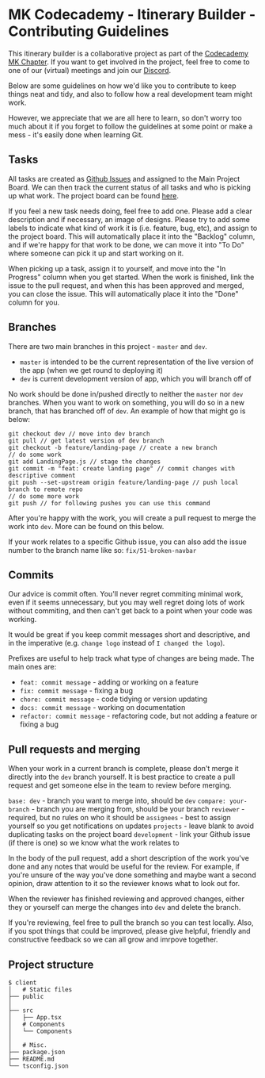 # MK Codecademy - Itinerary Builder - Contributing Guidelines

This itinerary builder is a collaborative project as part of the [Codecademy MK Chapter](https://community.codecademy.com/milton-keynes/). If you want to get involved in the project, feel free to come to one of our (virtual) meetings and join our [Discord](https://discord.gg/nzSQnqMj). 

Below are some guidelines on how we'd like you to contribute to keep things neat and tidy, and also to follow how a real development team might work. 

However, we appreciate that we are all here to learn, so don't worry too much about it if you forget to follow the guidelines at some point or make a mess - it's easily done when learning Git. 


## Tasks

All tasks are created as [Github Issues](https://github.com/MK-Codecademy/itinerary-app/issues) and assigned to the Main Project Board. We can then track the current status of all tasks and who is picking up what work. The project board can be found [here](https://github.com/MK-Codecademy/itinerary-app/projects/1). 

If you feel a new task needs doing, feel free to add one. Please add a clear description and if necessary, an image of designs. Please try to add some labels to indicate what kind of work it is (i.e. feature, bug, etc), and assign to the project board. This will automatically place it into the "Backlog" column, and if we're happy for that work to be done, we can move it into "To Do" where someone can pick it up and start working on it. 

When picking up a task, assign it to yourself, and move into the "In Progress" column when you get started. When the work is finished, link the issue to the pull request, and when this has been approved and merged, you can close the issue. This will automatically place it into the "Done" column for you. 

## Branches

There are two main branches in this project - `master` and `dev`. 

- `master` is intended to be the current representation of the live version of the app (when we get round to deploying it)
- `dev` is current development version of app, which you will branch off of

No work should be done in/pushed directly to neither the `master` nor `dev` branches. When you want to work on something, you will do so in a new branch, that has branched off of `dev`. An example of how that might go is below: 

```
git checkout dev // move into dev branch
git pull // get latest version of dev branch
git checkout -b feature/landing-page // create a new branch
// do some work
git add LandingPage.js // stage the changes
git commit -m "feat: create landing page" // commit changes with descriptive comment
git push --set-upstream origin feature/landing-page // push local branch to remote repo
// do some more work
git push // for following pushes you can use this command
```

After you're happy with the work, you will create a pull request to merge the work into `dev`. More can be found on this below.

If your work relates to a specific Github issue, you can also add the issue number to the branch name like so: `fix/51-broken-navbar` 

## Commits

Our advice is commit often. You'll never regret commiting minimal work, even if it seems unnecessary, but you may well regret doing lots of work without commiting, and then can't get back to a point when your code was working.

It would be great if you keep commit messages short and descriptive, and in the imperative (e.g. `change logo` instead of `I changed the logo`).

Prefixes are useful to help track what type of changes are being made. The main ones are:
- `feat: commit message` - adding or working on a feature
- `fix: commit message` - fixing a bug
- `chore: commit message` - code tidying or version updating
- `docs: commit message` - working on documentation
- `refactor: commit message` - refactoring code, but not adding a feature or fixing a bug

## Pull requests and merging

When your work in a current branch is complete, please don't merge it directly into the `dev` branch yourself. It is best practice to create a pull request and get someone else in the team to review before merging. 

`base: dev` - branch you want to merge into, should be `dev`
`compare: your-branch` - branch you are merging from, should be your branch
`reviewer` - required, but no rules on who it should be
`assignees` - best to assign yourself so you get notifications on updates
`projects` - leave blank to avoid duplicating tasks on the project board
`development` - link your Github issue (if there is one) so we know what the work relates to

In the body of the pull request, add a short description of the work you've done and any notes that would be useful for the review. For example, if you're unsure of the way you've done something and maybe want a second opinion, draw attention to it so the reviewer knows what to look out for. 
 
When the reviewer has finished reviewing and approved changes, either they or yourself can merge the changes into `dev` and delete the branch. 

If you're reviewing, feel free to pull the branch so you can test locally. Also, if you spot things that could be improved, please give helpful, friendly and constructive feedback so we can all grow and imrpove together. 

## Project structure

```
$ client
│   # Static files
├── public
│
├── src
│   ├── App.tsx
│   # Components
│   └── Components
│
│   # Misc.
├── package.json
├── README.md
└── tsconfig.json
```
